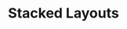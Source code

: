 ---
layout: default
title: Stacked Layouts
slides:


  - class: title-slide
    content: |

      # Stacked Layouts

      _Laying out your content_


  - content: |
      ## Block Elements

      Block elements are the "building blocks" of our website. 

      Block elements are used for layout, and can contain other elements.

    notes: |
      `header` might contain our h1 and menu bar<br>
      `section` could be an intro, gallery, or general info<br>
      `footer` might contain copyright and contact info

      Pages often have one **header**, lots of **sections** and one **footer**.

  
  - content: |
      ## Header HTML

      Our header block will contain the profile pic, 
      "Grumpy Cat" heading and the first paragraph of text.

      **In your HTML, on the line *before* the profile pic:**

      ```html
      <header class="page-header">
      ```
      {:.big-code style="max-width:600px; margin:0 auto;"}

      **In your HTML, *after* the first paragraph:**

      ```html
      </header>
      ```
      {:.big-code style="max-width:600px; margin:0 auto;"}

      {:.checkpoint}
      Nothing should happen yet!

    notes: |

      Notice that this time we have added the class in the HTML *before* creating a matching rule in the CSS.

      That's okay - nothing will happen until both parts have been done.

      The html simply ignores any class rules that don't exist.

  
  - content: |
      ## Header Styles

      In your CSS, on a new line,
      design a class rule for the header.

      ```css
      .page-header {
        background-color: darkblue;
        color: white;
        font-size: 22px;
        font-weight: bold;
        text-align: center;
      }
      ```

      {:.checkpoint}
      The header should have large, centered, bold text.

    notes: |

      Web designers often use really obvious background colour or borders on their elements while they are designing, so that it is easy to see where the edges of the element are.

      Once you are happy with your header, you can remove the line `background-color: darkblue;` so that your header becomes see-through.


  - content: |
      ## Info Section HTML

      This content block is a **section** not a **header**, 
      so we use the `section` tag to create this block.

      **In your HTML, *before* the second paragraph:**

      ```html
      <section class="info-section">
      ```
      {:.big-code style="max-width:600px; margin:0 auto;"}

      **And *after* the third paragraph:**

      ```html
      </section>
      ```
      {:.big-code style="max-width:600px; margin:0 auto;"}

      {:.checkpoint}
      Nothing will happen yet, we need a CSS rule!


  - content: |
      ## Info Section Styles

      Now we want a box around the other two paragraphs.

      **In your CSS, on a new line:**

      ```css
      .info-section {
        background-color: yellow;
        padding: 20px;
        margin-top: 30px;
        margin-bottom: 30px;
      }
      ```
      {:.big-code}

      {:.checkpoint}
      There should now be a yellow block around two paragraphs.
    
    notes: |

      Just like before, once you are happy with the layout you can change the background colour to whatever you like.

      In this case we recommend a `white` background.


  - content: |
      ## Gallery Section HTML

      Now create the section block around your gallery images.

      **In your HTML, *before* the first gallery image:**
      
      ```html   
      <section class="gallery-section">
      ```
      {:.big-code style="max-width:600px; margin:0 auto;"}

      **And *after* the last gallery image:**

      ```html
      </section>
      ```
      {:.big-code style="max-width:600px; margin:0 auto;"}

      {:.checkpoint}
      Nothing happens, create a CSS rule!
    

  - content: |
      ## Gallery Section Styles

      We can style our gallery section the same way.

      **In your CSS:**

      ```css
      .gallery-section {
        background-color: darkgreen;
        text-align: center;
      }
      ```
      {:.big-code}

      {:.checkpoint}
      You should now have a dark green section around your gallery images.

    notes: |

      Once you are done, you can remove the background colour on the gallery too.

  - content: |
      ## Gallery Image Styles

      We can also use a trick to style the images *inside* the 
      gallery section, without adding a class to every single one.

      **In your CSS, on a new line:**

      ```css
      .gallery-section img {
        border: 5px solid white;
        height: 150px;
      }
      ```
      {:.big-code}

      {:.checkpoint}
      Your images should be small with white borders.

    notes: |
      
      This CSS rule has two parts to its name. When a rule has more than one part to it, we can read it backwards to see what it's doing.

      A space means "look inside".

      So this rule says "Apply to all `img` elements **inside** `.gallery-section`."


  - content: |
      ## Element Selectors

      Rather than always using classes, we can also choose 
      to style all HTML elements of the same type.

      **At the top of your CSS, on a new line:**

      ```css
      header,
      section {
        width: 700px;
        margin-left: auto;
        margin-right: auto;
        line-height: 130%;
      }
      ```

      {:.checkpoint}
      All your block should be centered on the page.

    notes: |

      This is an **element rule** just like we did for the `body` element earlier.

      In this rule, the `,` comma means "and".

      So this rule says "Apply to all `header`s **and** all `section`s"



  - content: |
      ## Tidy Up

      If you haven't already done it, remove the 
      background colours we used for planning our layout.

      **In your CSS:**

      - Find `.page-header` and remove the background
      - Find `.info-section` and change background to white
      - Find `.gallery-section` and remove the background

      {:.checkpoint}
      My page looks awesome now!

    notes: |

      You may have done this as we went along, but if not you should tidy it up now!

  - content: |
      ## Grumpy Cat Output

      Your own output window should now look like this:

      <div style="height:570px" data-height="570" data-theme-id="0" data-slug-hash="yyrQMr" data-default-tab="result" data-user="gatherworkshops" class='codepen'>See the Pen <a href='http://codepen.io/gatherworkshops/pen/yyrQMr/'>yyrQMr</a> by Gather Workshops (<a href='http://codepen.io/gatherworkshops'>@gatherworkshops</a>) on <a href='http://codepen.io'>CodePen</a>.</div>
      <script async src="//assets.codepen.io/assets/embed/ei.js"></script>

      If it doesn't, check that all your styles are correct! 
    
    notes: |

      Your site should look a bit like this, but may include a few tweaks of your own!

  - content: |

      ![Thumbs Up!]([[BASE_URL]]/theme/assets/images/thumbs-up.svg){: height="200" }

      ## Stacked Layouts: Complete!

      Woohoo! HTML and CSS masters!

      [Take me to the next chapter!](infrastructure.html)


    notes: |

      Woohoo! HTML and CSS masters!

---
